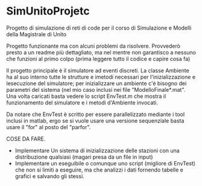 # SimUnitoProjetc
Progetto di simulazione di reti di code per il corso di Simulazione e Modelli della Magistrale di Unito

Progetto funzionante ma con alcuni problemi da risolvere. Provvederò presto a un readme più dettagliato, ma nel mentre non garantisco a nessuno che funzioni al primo colpo (prima leggere tutto il codice e capire cosa fa)

Il progetto principale è il simulatore ad eventi discreti. La classe Ambiente ha al suo interno tutte le strutture e imetodi necessari per l'inizializzazione e lesecuzione del simulatore; per inizializzare un ambiente c'è bisogno dei parametri del sistema (nel mio caso inclusi nei file "ModelloFinale*.mat". Una volta caricati basta vedere lo script EnvTest.m che mostra il funzionamento del simulatore e i metodi d'Ambiente invocati. 

Da notare che EnvTest è scritto per essere parallelizzato mediante i tool inclusi in matlab, ergo se si vuole usare una versione sequenziale basta usare il "for" al posto del "parfor".

COSE DA FARE.
  - Implementare Un sistema di inizializzazione delle stazioni con una distribuzione qualsiasi (magari presa da un file in input)
  - Implementare un eseguibile o comunque uno script (migliore di EnvTest) che non si limiti a eseguire, ma che analizzi i dati fornendo tabelle e grafici e salvando gli stessi.
